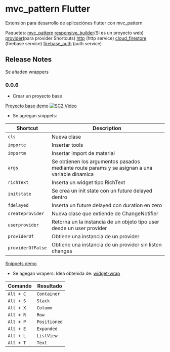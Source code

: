 # mvc_pattern Flutter

Extensión para desarrollo de aplicaciónes flutter con mvc_pattern

Paquetes:
[mvc_pattern](https://pub.dev/packages/mvc_pattern)
[responsive_builder](https://pub.dev/packages/responsive_builder)(Si es un proyecto web)
[provider](https://pub.dev/packages/provider)(para provider Shortcuts)
[http](https://pub.dev/packages/http) (http service)
[cloud_firestore](https://pub.dev/packages/cloud_firestore) (firebase service)
[firebase_auth](https://pub.dev/packages/firebase_auth) (auth service)


## Release Notes

Se añaden wrappers 

### 0.0.6 

* Crear un proyecto base

[Proyecto base demo](https://www.youtube.com/watch?v=nI7Q8Lx5jjA)
[![SC2 Video](doc/SC2_youtube.gif)](https://www.youtube.com/watch?v=nI7Q8Lx5jjA)



* Se agregan snippets:

| Shortcut                       | Description                                                                                   |
| -----------------              | ----------------------------------------------------------------------------------------------|
| `cls`                          | Nueva clase                                                                                   |
| `importe`                      | Insertar tools                                                                                |
| `importm`                      | Insertar import de material                                                                   |
| `args`                         | Se obtienen los argumentos pasados mediante route params y se asignan a una variable dinamica |
| `richText`                     | Inserta un widget tipo RichText                                                               |
| `initstate`                    | Se crea un init state con un future delayed dentro                                            |
| `fdelayed`                     | Inserta un future delayed con duration en zero                                                |
| `createprovider`               | Nueva clase que extiende de ChangeNotifier                                                    |
| `userprovider`                 | Retorna un la instancia de un objeto tipo user desde un user provider                         |
| `providerOf`                   | Obtiene una instancia de un provider                                                          |
| `providerOfFalse`              | Obtiene una instancia de un provider sin listen changes                                       |


[Snippets demo](https://www.youtube.com/watch?v=GqlCnLL_K-M)


* Se agegan wrapers:
Idea obtenida de: [widget-wrap](https://marketplace.visualstudio.com/items?itemName=bradgashler.htmltagwrap)


| Comando                        | Resultado                                                                                     |
| -----------------              | ----------------------------------------------------------------------------------------------|
| `Alt + C`                      | `Container`                                                                                   |
| `Alt + S`                      | `Stack`                                                                                       |
| `Alt + X`                      | `Column`                                                                                      |
| `Alt + R`                      | `Row`                                                                                         |
| `Alt + P`                      | `Positioned`                                                                                  |
| `Alt + E`                      | `Expanded`                                                                                    |
| `Alt + L`                      | `ListView`                                                                                    |
| `Alt + T`                      | `Text`                                                                                        |
